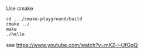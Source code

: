 Use cmake
```
cd .../cmake-playground/build
cmake ../
make
./hello
```

see https://www.youtube.com/watch?v=mKZ-i-UfGgQ
